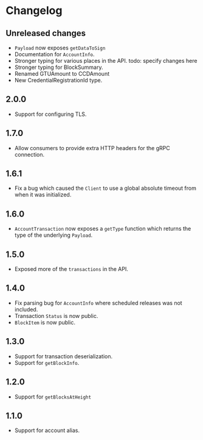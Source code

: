 # Changelog

## Unreleased changes

- `Payload` now exposes `getDataToSign`
- Documentation for `AccountInfo`.
- Stronger typing for various places in the API. 
  todo: specify changes here
- Stronger typing for BlockSummary.
- Renamed GTUAmount to CCDAmount
- New CredentialRegistrationId type.


## 2.0.0
- Support for configuring TLS.

## 1.7.0
- Allow consumers to provide extra HTTP headers for the gRPC connection.


## 1.6.1
- Fix a bug which caused the `Client` to use a global absolute timeout from when it was initialized.

## 1.6.0
- `AccountTransaction` now exposes a `getType` function which
   returns the type of the underlying `Payload`.

## 1.5.0
- Exposed more of the `transactions` in the API.

## 1.4.0
- Fix parsing bug for `AccountInfo` where scheduled releases was not included.
- Transaction `Status` is now public.
- `BlockItem` is now public.

## 1.3.0
- Support for transaction deserialization.
- Support for `getBlockInfo`.

## 1.2.0
- Support for `getBlocksAtHeight`

## 1.1.0
- Support for account alias.
